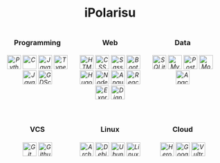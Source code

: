 <h1 align="center"> iPolarisu </h1>

<div style="display: flex; flex-wrap: wrap; justify-content: center;">
  <!-- Row 1 -->
  <div style="flex-basis: 33.33%; text-align: center;">
    <h3>Programming</h3>
    <h6>
      <picture>
        <source media="(prefers-color-scheme: dark)" srcset="./icons/python-white.svg">
        <source media="(prefers-color-scheme: light)" srcset="./icons/python.svg">
        <img alt="Python" height=32 src="./icons/python.svg">
    </picture>
    <picture>
        <source media="(prefers-color-scheme: dark)" srcset="./icons/c-white.svg">
        <source media="(prefers-color-scheme: light)" srcset="./icons/c.svg">
        <img alt="C" height=32 src="./icons/c.svg">
    </picture>
    <picture>
        <source media="(prefers-color-scheme: dark)" srcset="./icons/javascript-white.svg">
        <source media="(prefers-color-scheme: light)" srcset="./icons/javascript.svg">
        <img alt="JavaScript" height=32 src="./icons/javascript.svg">
    </picture>
    <picture>
        <source media="(prefers-color-scheme: dark)" srcset="./icons/typescript-white.svg">
        <source media="(prefers-color-scheme: light)" srcset="./icons/typescript.svg">
        <img alt="TypeScript" height=32 src="./icons/typescript.svg">
    </picture>
    <picture>
        <source media="(prefers-color-scheme: dark)" srcset="./icons/java-white.svg">
        <source media="(prefers-color-scheme: light)" srcset="./icons/java.svg">
        <img alt="Java" height=32 src="./icons/java.svg">
    </picture>
    <!--
    <img alt="C++" height=32 src="./icons/cplusplus.svg">
    <img alt="GO" height=32 src="./icons/go.svg">
    -->
    <picture>
        <source media="(prefers-color-scheme: dark)" srcset="./icons/godotengine-white.svg">
        <source media="(prefers-color-scheme: light)" srcset="./icons/godotengine.svg">
        <img alt="GDScript" height=32 src="./icons/godotengine.svg">
    </picture>
    <!-- Java icon by icons8 -->
    </h6>
  </div>
  <div style="flex-basis: 33.33%; text-align: center;">
    <h3>Web</h3>
    <h6>
      <picture>
        <source media="(prefers-color-scheme: dark)" srcset="./icons/html5-white.svg">
        <source media="(prefers-color-scheme: light)" srcset="./icons/html5.svg">
        <img alt="HTML" height=32 src="./icons/html5.svg">
    </picture>
    <picture>
        <source media="(prefers-color-scheme: dark)" srcset="./icons/css3-white.svg">
        <source media="(prefers-color-scheme: light)" srcset="./icons/css3.svg">
        <img alt="CSS" height=32 src="./icons/css3.svg">
    </picture>
    <picture>
        <source media="(prefers-color-scheme: dark)" srcset="./icons/sass-white.svg">
        <source media="(prefers-color-scheme: light)" srcset="./icons/sass.svg">
        <img alt="Sass" height=32 src="./icons/sass.svg">
    </picture>
    <picture>
        <source media="(prefers-color-scheme: dark)" srcset="./icons/bootstrap-white.svg">
        <source media="(prefers-color-scheme: light)" srcset="./icons/bootstrap.svg">
        <img alt="Bootstrap" height=32 src="./icons/bootstrap.svg">
    </picture>
    <picture>
        <source media="(prefers-color-scheme: dark)" srcset="./icons/hugo-white.svg">
        <source media="(prefers-color-scheme: light)" srcset="./icons/hugo.svg">
        <img alt="Hugo" height=32 src="./icons/hugo.svg">
    </picture>
    <picture>
        <source media="(prefers-color-scheme: dark)" srcset="./icons/nodedotjs-white.svg">
        <source media="(prefers-color-scheme: light)" srcset="./icons/nodedotjs.svg">
        <img alt="NodeJS" height=32 src="./icons/nodedotjs.svg">
    </picture>
    <picture>
        <source media="(prefers-color-scheme: dark)" srcset="./icons/angular-white.svg">
        <source media="(prefers-color-scheme: light)" srcset="./icons/angular.svg">
        <img alt="Angular" height=32 src="./icons/angular.svg">
    </picture>
    <picture>
        <source media="(prefers-color-scheme: dark)" srcset="./icons/react-white.svg">
        <source media="(prefers-color-scheme: light)" srcset="./icons/react.svg">
        <img alt="React" height=32 src="./icons/react.svg">
    </picture>
    <picture>
        <source media="(prefers-color-scheme: dark)" srcset="./icons/express-white.svg">
        <source media="(prefers-color-scheme: light)" srcset="./icons/express.svg">
        <img alt="Express" height=32 src="./icons/express.svg">
    </picture>
    <picture>
        <source media="(prefers-color-scheme: dark)" srcset="./icons/django-white.svg">
        <source media="(prefers-color-scheme: light)" srcset="./icons/django.svg">
        <img alt="Django" height=32 src="./icons/django.svg">
    </picture>
    </h6>
  </div>
  <div style="flex-basis: 33.33%; text-align: center;">
    <h3>Data</h3>
    <h6>
      <picture>
        <source media="(prefers-color-scheme: dark)" srcset="./icons/sqlite-white.svg">
        <source media="(prefers-color-scheme: light)" srcset="./icons/sqlite.svg">
        <img alt="SQLite" height=32 src="./icons/sqlite.svg">
    </picture>
    <picture>
        <source media="(prefers-color-scheme: dark)" srcset="./icons/mysql-white.svg">
        <source media="(prefers-color-scheme: light)" srcset="./icons/mysql.svg">
        <img alt="MySQL" height=32 src="./icons/mysql.svg">
    </picture>
    <picture>
        <source media="(prefers-color-scheme: dark)" srcset="./icons/postgresql-white.svg">
        <source media="(prefers-color-scheme: light)" srcset="./icons/postgresql.svg">
        <img alt="Postgresql" height=32 src="./icons/postgresql.svg">
    </picture>
    <picture>
        <source media="(prefers-color-scheme: dark)" srcset="./icons/mongodb-white.svg">
        <source media="(prefers-color-scheme: light)" srcset="./icons/mongodb.svg">
        <img alt="MongoDB" height=32 src="./icons/mongodb.svg">
    </picture>
    <picture>
        <source media="(prefers-color-scheme: dark)" srcset="./icons/apachehadoop-white.svg">
        <source media="(prefers-color-scheme: light)" srcset="./icons/apachehadoop.svg">
        <img alt="ApacheHadoop" height=32 src="./icons/apachehadoop.svg">
    </picture>
    </h6>
  </div>
  <!-- Row 2 -->
  <div style="flex-basis: 33.33%; text-align: center;">
    <h3>VCS</h3>
    <h6>
      <picture>
        <source media="(prefers-color-scheme: dark)" srcset="./icons/git-white.svg">
        <source media="(prefers-color-scheme: light)" srcset="./icons/git.svg">
        <img alt="Git" height=32 src="./icons/git.svg">
    </picture>
    <picture>
        <source media="(prefers-color-scheme: dark)" srcset="./icons/github-white.svg">
        <source media="(prefers-color-scheme: light)" srcset="./icons/github.svg">
        <img alt="Github" height=32 src="./icons/github.svg">
    </picture>
    <!--
    <picture>
        <source media="(prefers-color-scheme: dark)" srcset="./icons/gitlab-white.svg">
        <source media="(prefers-color-scheme: light)" srcset="./icons/gitlab.svg">
        <img alt="Gitlab" height=32 src="./icons/gitlab.svg">
    </picture>
    -->
    </h6>
  </div>
  <div style="flex-basis: 33.33%; text-align: center;">
    <h3>Linux</h3>
    <h6>
      <picture>
        <source media="(prefers-color-scheme: dark)" srcset="./icons/archlinux-white.svg">
        <source media="(prefers-color-scheme: light)" srcset="./icons/archlinux.svg">
        <img alt="ArchLinux" height=32 src="./icons/archlinux.svg">
    </picture>
    <picture>
        <source media="(prefers-color-scheme: dark)" srcset="./icons/debian-white.svg">
        <source media="(prefers-color-scheme: light)" srcset="./icons/debian.svg">
        <img alt="Debian" height=32 src="./icons/debian.svg">
    </picture>
    <picture>
        <source media="(prefers-color-scheme: dark)" srcset="./icons/ubuntu-white.svg">
        <source media="(prefers-color-scheme: light)" srcset="./icons/ubuntu.svg">
        <img alt="Ubuntu" height=32 src="./icons/ubuntu.svg">
    </picture>
    <picture>
        <source media="(prefers-color-scheme: dark)" srcset="./icons/linuxmint-white.svg">
        <source media="(prefers-color-scheme: light)" srcset="./icons/linuxmint.svg">
        <img alt="LinuxMint" height=32 src="./icons/linuxmint.svg">
    </picture>
    </h6>
  </div>
  <div style="flex-basis: 33.33%; text-align: center;">
    <h3>Cloud</h3>
    <h6>
      <picture>
        <source media="(prefers-color-scheme: dark)" srcset="./icons/heroku-white.svg">
        <source media="(prefers-color-scheme: light)" srcset="./icons/heroku.svg">
        <img alt="Heroku" height=32 src="./icons/heroku.svg">
    </picture>
    <picture>
        <source media="(prefers-color-scheme: dark)" srcset="./icons/googlecloud-white.svg">
        <source media="(prefers-color-scheme: light)" srcset="./icons/googlecloud.svg">
        <img alt="GoogleCloud" height=32 src="./icons/googlecloud.svg">
    </picture>
    <picture>
        <source media="(prefers-color-scheme: dark)" srcset="./icons/vultr-white.svg">
        <source media="(prefers-color-scheme: light)" srcset="./icons/vultr.svg">
        <img alt="Vultr" height=32 src="./icons/vultr.svg">
    </picture>
    </h6>
  </div>
</div>

